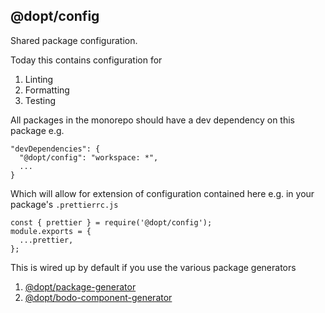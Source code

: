 ## @dopt/config

Shared package configuration.

Today this contains configuration for

1. Linting
1. Formatting
1. Testing

All packages in the monorepo should have a dev dependency on
this package e.g.

```
"devDependencies": {
  "@dopt/config": "workspace: *",
  ...
}
```

Which will allow for extension of configuration contained here e.g. in your package's `.prettierrc.js`

```
const { prettier } = require('@dopt/config');
module.exports = {
  ...prettier,
};

```

This is wired up by default if you use the various package generators

1. [@dopt/package-generator](../package-generator)
1. [@dopt/bodo-component-generator](../bodo-component-generator)
